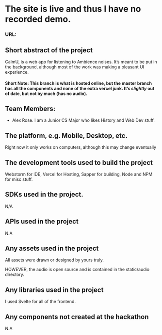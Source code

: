 
# The site is live and thus I have no recorded demo. 
### URL: 

##  Short abstract of the project
CalmU, is a web app for listening to Ambience noises. It’s meant to be put in the background, although most of the work was making a pleasant UI experience. 

#### Short Note: This branch is what is hosted online, but the master branch has all the components and none of the extra vercel junk. It’s *slightly* out of date, but not by much (has no audio).

## Team Members: 
* Alex Rose. I am a Junior CS Major who likes History and Web Dev stuff. 

## The platform, e.g. Mobile, Desktop, etc.
Right now it only works on computers, although this may change eventually 

## The development tools used to build the project
Webstorm for IDE, Vercel for Hosting, Sapper for building, Node and NPM for misc stuff. 
## SDKs used in the project. 
N/A
## APIs used in the project
N.A
## Any assets used in the project
All assets were drawn or designed by yours truly. 

HOWEVER, the audio  is open source and is contained in the static/audio directory. 

## Any libraries used in the project
I used Svelte for all of the frontend. 
##  Any components not created at the hackathon
N.A

